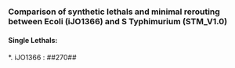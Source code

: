 ### Comparison of synthetic lethals and minimal rerouting between Ecoli (iJO1366) and S Typhimurium (STM_V1.0)

#### Single Lethals: 
*. iJO1366 : ##270##  
